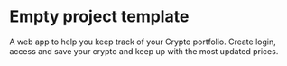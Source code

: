 # Empty project template
A web app to help you keep track of your Crypto portfolio.
Create login, access and save your crypto and keep up with the most updated prices.
